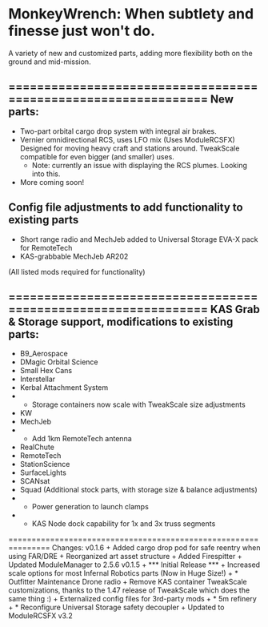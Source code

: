 MonkeyWrench: When subtlety and finesse just won't do.
============
A variety of new and customized parts, adding more flexibility both on the ground and mid-mission.


===============================================================
New parts:
----------------------------------
+ Two-part orbital cargo drop system with integral air brakes. 
+ Vernier omnidirectional RCS, uses LFO mix (Uses ModuleRCSFX)
	Designed for moving heavy craft and stations around. TweakScale compatible for even bigger (and smaller) uses.
	* Note: currently an issue with displaying the RCS plumes. Looking into this.
+ More coming soon!

Config file adjustments to add functionality to existing parts
----------------------------------
+ Short range radio and MechJeb added to Universal Storage EVA-X pack for RemoteTech
+ KAS-grabbable MechJeb AR202

 (All listed mods required for functionality)

===============================================================
KAS Grab & Storage support, modifications to existing parts:
------------------------
+ B9_Aerospace
+ DMagic Orbital Science
+ Small Hex Cans 
+ Interstellar
+ Kerbal Attachment System
+ + Storage containers now scale with TweakScale size adjustments
+ KW
+ MechJeb
+ + Add 1km RemoteTech antenna
+ RealChute
+ RemoteTech
+ StationScience
+ SurfaceLights
+ SCANsat
+ Squad (Additional stock parts, with storage size & balance adjustments)
+ + Power generation to launch clamps
+ + KAS Node dock capability for 1x and 3x  truss segments

===============================================================
Changes:
v0.1.6
	+ Added cargo drop pod for safe reentry when using FAR/DRE
	+ Reorganized art asset structure
	+ Added Firespitter
	+ Updated ModuleManager to 2.5.6
v0.1.5
	+ *** Initial Release ***
	+ Increased scale options for most Infernal Robotics parts (Now in Huge Size!)
	+ * Outfitter Maintenance Drone radio
	+ Remove KAS container TweakScale customizations, thanks to the 1.47 release of TweakScale which does the same thing :)
	+ Externalized config files for 3rd-party mods
	+ * 5m refinery
	+ * Reconfigure Universal Storage safety decoupler
	+ Updated to ModuleRCSFX v3.2

